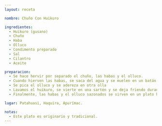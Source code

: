 ```yaml
---
layout: receta

nombre: Chuño Con Huikuro

ingredientes:
  - Huikuro (gusano)
  - Chuño
  - Haba
  - Olluco
  - Condimento preparado
  - Sal 
  - Cilantro
  - Aceite

preparacion:
  - Se hace hervir por separado el chuño, las habas y el olluco.
  - Cuando hierven las habas, se saca del agua y se muelen en un batán o mortero. Luego aderezamos la masa en una olla.
  - Se pica el olluco y se adereza en otra olla 
  - Lavamos el huikuro, se vierte en una sartén y se deja friendo durante 30 minutos, la cocción debe ser perfecta.
  - Finalmente, las habas y el olluco sazonados se sirven en un plato hondo, acompañados de chuño y huikuro.

lugar: Patahuasi, Haquira, Apurímac.

notas:
  - Este plato es originario y tradicional.
---
```

